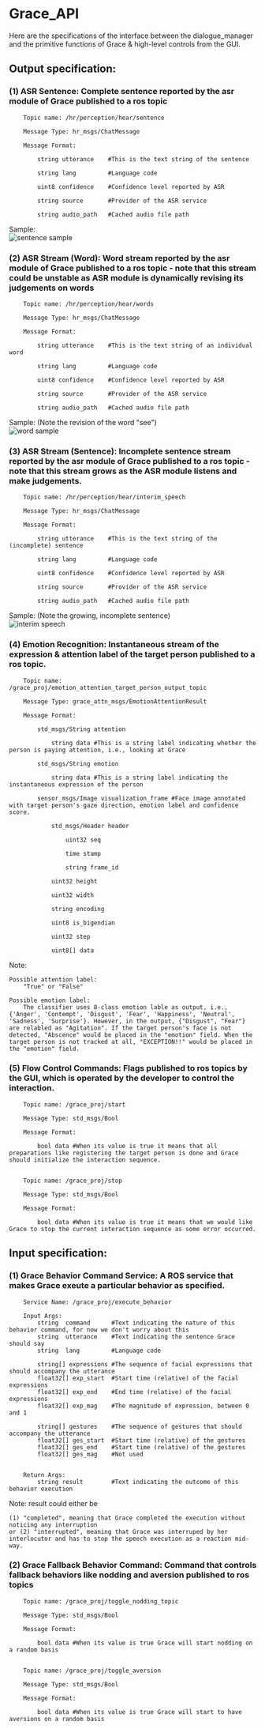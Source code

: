 # Grace_API


Here are the specifications of the interface between the dialogue_manager and the primitive functions of Grace & high-level controls from the GUI.


## Output specification: 

### (1) ASR Sentence: Complete sentence reported by the asr module of Grace published to a ros topic 

        Topic name: /hr/perception/hear/sentence 

        Message Type: hr_msgs/ChatMessage 

        Message Format: 

            string utterance    #This is the text string of the sentence 

            string lang         #Language code 
        
            uint8 confidence    #Confidence level reported by ASR 

            string source       #Provider of the ASR service 

            string audio_path   #Cached audio file path 

Sample: \
    ![sentence sample](/Images/sentence_sample.png)


### (2) ASR Stream (Word): Word stream reported by the asr module of Grace published to a ros topic - note that this stream could be unstable as ASR module is dynamically revising its judgements on words

        Topic name: /hr/perception/hear/words

        Message Type: hr_msgs/ChatMessage

        Message Format:

            string utterance    #This is the text string of an individual word 

            string lang         #Language code

            uint8 confidence    #Confidence level reported by ASR

            string source       #Provider of the ASR service

            string audio_path   #Cached audio file path 

Sample: (Note the revision of the word "see")\
    ![word sample](/Images/word_sample.png)



### (3) ASR Stream (Sentence): Incomplete sentence stream reported by the asr module of Grace published to a ros topic - note that this stream grows as the ASR module listens and make judgements.

        Topic name: /hr/perception/hear/interim_speech

        Message Type: hr_msgs/ChatMessage

        Message Format:

            string utterance    #This is the text string of the (incomplete) sentence 

            string lang         #Language code

            uint8 confidence    #Confidence level reported by ASR

            string source       #Provider of the ASR service

            string audio_path   #Cached audio file path 

Sample: (Note the growing, incomplete sentence)\
    ![interim speech](/Images/interim_speech_sample.png)




### (4) Emotion Recognition: Instantaneous stream of the expression & attention label of the target person published to a ros topic.

        Topic name: /grace_proj/emotion_attention_target_person_output_topic

        Message Type: grace_attn_msgs/EmotionAttentionResult

        Message Format:

            std_msgs/String attention

                string data #This is a string label indicating whether the person is paying attention, i.e., looking at Grace

            std_msgs/String emotion

                string data #This is a string label indicating the instantaneous expression of the person

            sensor_msgs/Image visualization_frame #Face image annotated with target person's gaze direction, emotion label and confidence score.

                std_msgs/Header header

                    uint32 seq

                    time stamp

                    string frame_id

                uint32 height

                uint32 width

                string encoding

                uint8 is_bigendian

                uint32 step

                uint8[] data
Note: 

    Possible attention label:
        "True" or "False"

    Possible emotion label:
        The classifier uses 8-class emotion lable as output, i.e., {'Anger', 'Contempt', 'Disgust', 'Fear', 'Happiness', 'Neutral', 'Sadness', 'Surprise'}. However, in the output, {"Disgust", "Fear"} are relabled as "Agitation". If the target person's face is not detected, "Abscence" would be placed in the "emotion" field. When the target person is not tracked at all, "EXCEPTION!!" would be placed in the "emotion" field.



### (5) Flow Control Commands: Flags published to ros topics by the GUI, which is operated by the developer to control the interaction.

        Topic name: /grace_proj/start

        Message Type: std_msgs/Bool

        Message Format:

            bool data #When its value is true it means that all preparations like registering the target person is done and Grace should initialize the interaction sequence.


        Topic name: /grace_proj/stop

        Message Type: std_msgs/Bool

        Message Format:

            bool data #When its value is true it means that we would like Grace to stop the current interaction sequence as some error occurred.









## Input specification:


### (1) Grace Behavior Command Service: A ROS service that makes Grace exeute a particular behavior as specified. 

        Service Name: /grace_proj/execute_behavior

        Input Args:
            string  command      #Text indicating the nature of this behavior command, for now we don't worry about this
            string  utterance    #Text indicating the sentence Grace should say
            string  lang         #Language code

            string[] expressions #The sequence of facial expressions that should accompany the utterance
            float32[] exp_start  #Start time (relative) of the facial expressions
            float32[] exp_end    #End time (relative) of the facial expressions
            float32[] exp_mag    #The magnitude of expression, between 0 and 1

            string[] gestures    #The sequence of gestures that should accompany the utterance
            float32[] ges_start  #Start time (relative) of the gestures
            float32[] ges_end    #Start time (relative) of the gestures
            float32[] ges_mag    #Not used


        Return Args:
            string result        #Text indicating the outcome of this behavior execution

Note: result could either be 

    (1) "completed", meaning that Grace completed the execution without noticing any interruption 
    or (2) "interrupted", meaning that Grace was interruped by her interlocutor and has to stop the speech execution as a reaction mid-way.



### (2) Grace Fallback Behavior Command: Command that controls fallback behaviors like nodding and aversion published to ros topics


        Topic name: /grace_proj/toggle_nodding_topic

        Message Type: std_msgs/Bool

        Message Format:

            bool data #When its value is true Grace will start nodding on a random basis


        Topic name: /grace_proj/toggle_aversion

        Message Type: std_msgs/Bool

        Message Format:

            bool data #When its value is true Grace will start to have aversions on a random basis
































